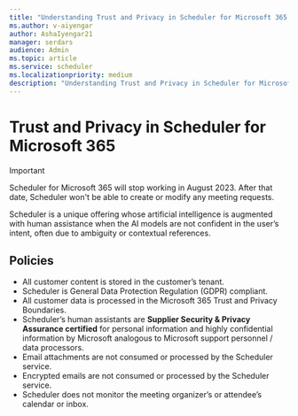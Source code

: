 ```yaml
---
title: "Understanding Trust and Privacy in Scheduler for Microsoft 365."
ms.author: v-aiyengar
author: AshaIyengar21
manager: serdars
audience: Admin
ms.topic: article
ms.service: scheduler
ms.localizationpriority: medium
description: "Understanding Trust and Privacy in Scheduler for Microsoft 365 are used with AI models and human assisted AI."
---
```

# Trust and Privacy in Scheduler for Microsoft 365

> [!IMPORTANT]
> Scheduler for Microsoft 365 will stop working in August 2023. After that date, Scheduler won't be able to create or modify any meeting requests.

Scheduler is a unique offering whose artificial intelligence is augmented with human assistance when the AI models are not confident in the user’s intent, often due to ambiguity or contextual references. 

## Policies

- All customer content is stored in the customer’s tenant.
- Scheduler is General Data Protection Regulation (GDPR) compliant.
- All customer data is processed in the Microsoft 365 Trust and Privacy Boundaries.
- Scheduler’s human assistants are **Supplier Security & Privacy Assurance certified** for personal information and highly confidential information by Microsoft analogous to Microsoft support personnel / data processors. 
- Email attachments are not consumed or processed by the Scheduler service.
- Encrypted emails are not consumed or processed by the Scheduler service.
- Scheduler does not monitor the meeting organizer’s or attendee’s calendar or inbox. 
